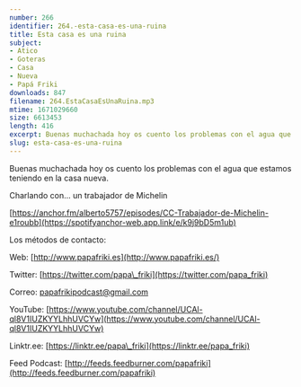 ```yaml
---
number: 266
identifier: 264.-esta-casa-es-una-ruina
title: Esta casa es una ruina
subject:
- Atico
- Goteras
- Casa
- Nueva
- Papá Friki
downloads: 847
filename: 264.EstaCasaEsUnaRuina.mp3
mtime: 1671029660
size: 6613453
length: 416
excerpt: Buenas muchachada hoy os cuento los problemas con el agua que estamos teniendo en la casa nueva
slug: esta-casa-es-una-ruina
---
```

Buenas muchachada hoy os cuento los problemas con el agua que estamos teniendo en la casa nueva.

Charlando con... un trabajador de Michelin

[https://anchor.fm/alberto5757/episodes/CC-Trabajador-de-Michelin-e1roubb](https://spotifyanchor-web.app.link/e/k9j9bD5m1ub)  

Los métodos de contacto:  

Web: [http://www.papafriki.es](http://www.papafriki.es/)  

Twitter: [https://twitter.com/papa\_friki](https://twitter.com/papa_friki)

Correo: [papafrikipodcast@gmail.com](https://archive.org/details/papafrikipodast@gmail.com)

YouTube: [https://www.youtube.com/channel/UCAl-ql8V1IUZKYYLhhUVCYw](https://www.youtube.com/channel/UCAl-ql8V1IUZKYYLhhUVCYw)  

Linktr.ee: [https://linktr.ee/papa\_friki](https://linktr.ee/papa_friki)  

Feed Podcast: [http://feeds.feedburner.com/papafriki](http://feeds.feedburner.com/papafriki)